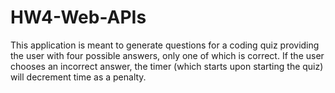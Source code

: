 # HW4-Web-APIs
This application is meant to generate questions for a coding quiz providing the user with four possible answers, only one of which is correct. If the user chooses an incorrect answer, the timer (which starts upon starting the quiz) will decrement time as a penalty. 